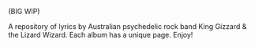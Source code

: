 (BIG WIP)

A repository of lyrics by Australian psychedelic rock band King Gizzard & the Lizard Wizard. Each album has a unique page. Enjoy!
